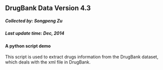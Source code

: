 ## DrugBank Data Version 4.3
##### Collected by: Songpeng Zu
##### Last update time: Dec, 2014

#### A python script demo
This script is used to extract drugs information from the DrugBank dataset,
which deals with the xml file in DrugBank.
